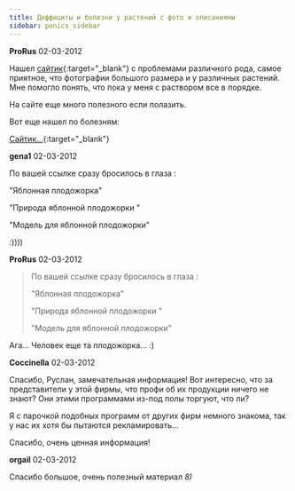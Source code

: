 ```yaml
---
title: Деффициты и болезни у растений с фото и описаниями
sidebar: ponics_sidebar
---
```


**ProRus** 02-03-2012

Нашел [сайтик](http://www4.ncsu.edu/~pvnelson/722_web_disorder/index.htm){:target="_blank"} с проблемами различного рода, самое приятное, что фотографии большого размера и у различных растений. Мне помогло понять, что пока у меня с раствором все в порядке.

На сайте еще много полезного если полазить.

Вот еще нашел по болезням:

[Сайтик...](http://info.metos.at/tiki3/tiki-index.php?page=Diseases+models+RUS&amp;structure=Diseases+models+RUS){:target="_blank"}


**gena1** 02-03-2012

По вашей ссылке сразу бросилось в глаза :

"Яблонная плодожорка" 

"Природа яблонной плодожорки "

"Модель для яблонной плодожорки"

:))))


**ProRus** 02-03-2012

> По вашей ссылке сразу бросилось в глаза :
> 
> "Яблонная плодожорка" 
> 
> "Природа яблонной плодожорки "
> 
> "Модель для яблонной плодожорки"

Ага... Человек еще та плодожорка... :)


**Coccinella** 02-03-2012

Спасибо, Руслан, замечательная информация! Вот интересно, что за представители у этой фирмы, что профи об их продукции ничего не знают? Они этими программами из-под полы торгуют, что ли?

Я с парочкой подобных программ от других фирм немного знакома, так у нас их хотя бы пытаются рекламировать...

Спасибо, очень ценная информация!


**orgail** 02-03-2012

Спасибо большое, очень полезный материал *8)*


